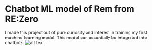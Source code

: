 # Chatbot ML model of Rem from RE:Zero 

I made this project out of pure curiosity and interest in training my first machine-learning model. This model can essentially be integrated into chatbots. 
![alt text]()

